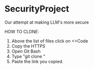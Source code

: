# SecurityProject
Our attempt at making LLM's more secure

HOW TO CLONE:
1. Above the list of files click on <>Code
2. Copy the HTTPS
3. Open Git Bash
4. Type "git clone "
5. Paste the link you copied.
